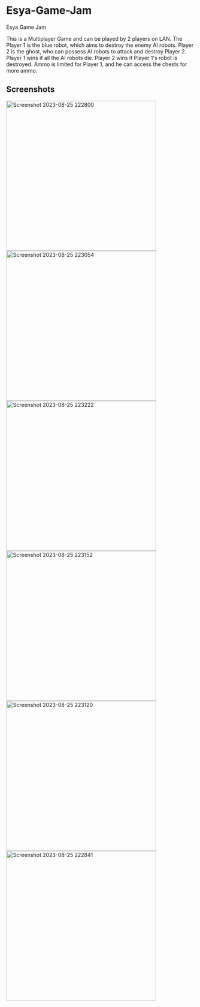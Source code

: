 # Esya-Game-Jam
Esya Game Jam

This is a Multiplayer Game and can be played by 2 players on LAN. The Player 1 is the blue robot, which aims to destroy the enemy AI robots. Player 2 is the ghost, who can possess AI robots to attack and destroy Player 2.
Player 1 wins if all the AI robots die. Player 2 wins if Player 1's robot is destroyed. Ammo is limited for Player 1, and he can access the chests for more ammo.

## Screenshots

<img width="400" alt="Screenshot 2023-08-25 222800" src="https://github.com/AshwinSheoran02/Esya-Game-Jam/assets/88393756/6c5f6560-6137-44ac-b166-2bf373cce7a9">
<img width="400" alt="Screenshot 2023-08-25 223054" src="https://github.com/AshwinSheoran02/Esya-Game-Jam/assets/88393756/ed14b679-b235-4a49-8780-f916cf74b44a">

<img width="400" alt="Screenshot 2023-08-25 223222" src="https://github.com/AshwinSheoran02/Esya-Game-Jam/assets/88393756/61629993-02c0-48f4-bbc1-0eda7031b965">

<img width="400" alt="Screenshot 2023-08-25 223152" src="https://github.com/AshwinSheoran02/Esya-Game-Jam/assets/88393756/6dd2a012-db4d-413b-b251-9a6767c102d6">

<img width="400" alt="Screenshot 2023-08-25 223120" src="https://github.com/AshwinSheoran02/Esya-Game-Jam/assets/88393756/b8299071-4ea5-4b37-8669-d4661b884d8e">
<img width="400" alt="Screenshot 2023-08-25 222841" src="https://github.com/AshwinSheoran02/Esya-Game-Jam/assets/88393756/76accaf5-263c-421c-bd49-333f55958fc6">
